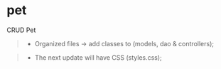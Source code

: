 # pet

CRUD Pet

> - Organized files -> add classes to (models, dao & controllers);

> - The next update will have CSS (styles.css);